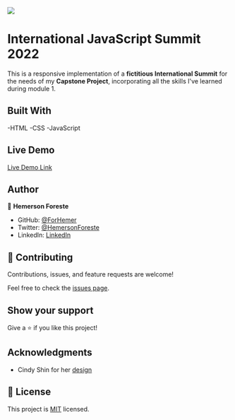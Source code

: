 ![](https://img.shields.io/badge/Microverse-blueviolet)

# International JavaScript Summit 2022

This is a responsive implementation of a **fictitious International Summit** for the needs of my **Capstone Project**, incorporating all the skills I've learned during module 1.




## Built With

-HTML
-CSS
-JavaScript

## Live Demo

[Live Demo Link](https://forhemer.github.io/Capstone-Project/)
## Author

👤 **Hemerson Foreste**

- GitHub: [@ForHemer](https://github.com/ForHemer)
- Twitter: [@HemersonForeste](https://twitter.com/HemersonForeste)
- LinkedIn: [LinkedIn](https://linkedin.com/in/hemerson-foreste-890685197)

## 🤝 Contributing

Contributions, issues, and feature requests are welcome!

Feel free to check the [issues page](../../issues/).

## Show your support

Give a ⭐️ if you like this project!

## Acknowledgments

- Cindy Shin for her [design](https://www.behance.net/gallery/29845175/CC-Global-Summit-2015)

## 📝 License

This project is [MIT](./MIT.md) licensed.